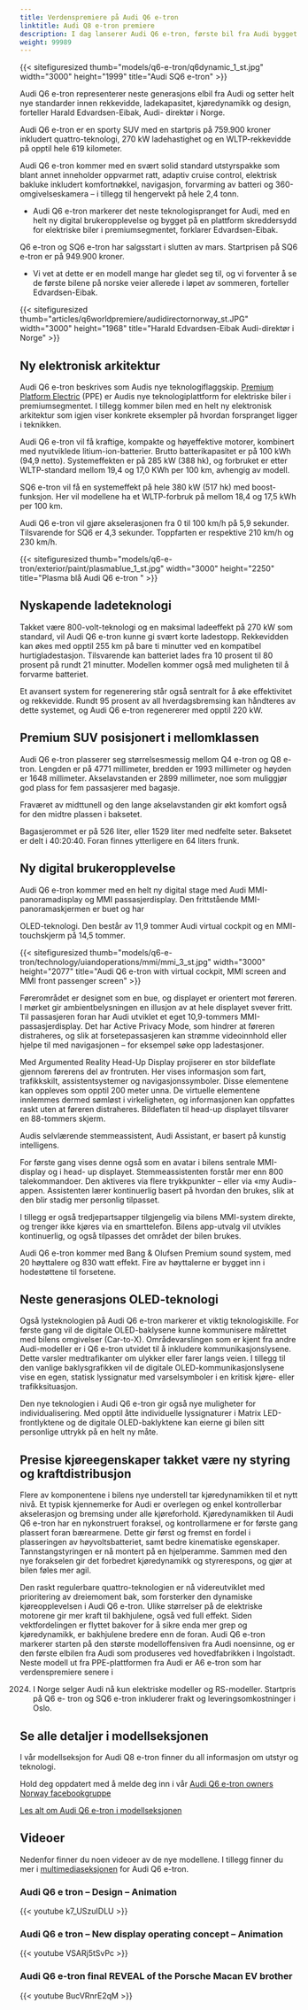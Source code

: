 ```yaml
---
title: Verdenspremiere på Audi Q6 e-tron
linktitle: Audi Q8 e-tron premiere
description: I dag lanserer Audi Q6 e-tron, første bil fra Audi bygget på en plattform utelukkende for elektriske biler i premiumsegmentet.
weight: 99989
---
```

<!-- markdownlint-disable MD033 -->



{{< sitefiguresized thumb="models/q6-e-tron/q6dynamic_1_st.jpg" width="3000" height="1999" title="Audi SQ6 e-tron" >}}

Audi Q6 e-tron representerer neste generasjons elbil fra Audi og setter helt nye standarder innen rekkevidde, ladekapasitet, kjøredynamikk og design, forteller Harald Edvardsen-Eibak, Audi-
direktør i Norge.

Audi Q6 e-tron er en sporty SUV med en startpris på 759.900 kroner inkludert quattro-teknologi, 270 kW ladehastighet og en WLTP-rekkevidde på opptil hele 619 kilometer.

Audi Q6 e-tron kommer med en svært solid standard utstyrspakke som blant annet inneholder oppvarmet ratt, adaptiv cruise control, elektrisk bakluke inkludert
komfortnøkkel, navigasjon, forvarming av batteri og 360-omgivelseskamera – i tillegg til hengervekt på hele 2,4 tonn.

- Audi Q6 e-tron markerer det neste teknologispranget for Audi, med en helt ny digital
brukeropplevelse og bygget på en plattform skreddersydd for elektriske biler i
premiumsegmentet, forklarer Edvardsen-Eibak.

Q6 e-tron og SQ6 e-tron har salgsstart i slutten av mars. Startprisen på SQ6 e-tron er på 949.900 kroner.

- Vi vet at dette er en modell mange har gledet seg til, og vi forventer å se de første
bilene på norske veier allerede i løpet av sommeren, forteller Edvardsen-Eibak.

{{< sitefiguresized thumb="articles/q6worldpremiere/audidirectornorway_st.JPG" width="3000" height="1968" title="Harald Edvardsen-Eibak Audi-direktør i Norge" >}}

## Ny elektronisk arkitektur

Audi Q6 e-tron beskrives som Audis nye teknologiflaggskip. [Premium Platform Electric](../../technology/bev-platforms/ppe/)
(PPE) er Audis nye teknologiplattform for elektriske biler i premiumsegmentet. I tillegg
kommer bilen med en helt ny elektronisk arkitektur som igjen viser konkrete eksempler
på hvordan forspranget ligger i teknikken.

Audi Q6 e-tron vil få kraftige, kompakte og høyeffektive motorer, kombinert med
nyutviklede litium-ion-batterier. Brutto batterikapasitet er på 100 kWh (94,9 netto).
Systemeffekten er på 285 kW (388 hk), og forbruket er etter WLTP-standard mellom
19,4 og 17,0 KWh per 100 km, avhengig av modell.

SQ6 e-tron vil få en systemeffekt på hele 380 kW (517 hk) med boost-funksjon. Her vil
modellene ha et WLTP-forbruk på mellom 18,4 og 17,5 kWh per 100 km.

Audi Q6 e-tron vil gjøre akselerasjonen fra 0 til 100 km/h på 5,9 sekunder. Tilsvarende
for SQ6 er 4,3 sekunder. Toppfarten er respektive 210 km/h og 230 km/h.

{{< sitefiguresized thumb="models/q6-e-tron/exterior/paint/plasmablue_1_st.jpg" width="3000" height="2250" title="Plasma blå Audi Q6 e-tron " >}}


## Nyskapende ladeteknologi

Takket være 800-volt-teknologi og en maksimal ladeeffekt på 270 kW som standard, vil
Audi Q6 e-tron kunne gi svært korte ladestopp. Rekkevidden kan økes med opptil 255
km på bare ti minutter ved en kompatibel hurtigladestasjon. Tilsvarende kan batteriet
lades fra 10 prosent til 80 prosent på rundt 21 minutter. Modellen kommer også med
muligheten til å forvarme batteriet.

Et avansert system for regenerering står også sentralt for å øke effektivitet og
rekkevidde. Rundt 95 prosent av all hverdagsbremsing kan håndteres av dette
systemet, og Audi Q6 e-tron regenererer med opptil 220 kW.

## Premium SUV posisjonert i mellomklassen

Audi Q6 e-tron plasserer seg størrelsesmessig mellom Q4 e-tron og Q8 e-tron. Lengden
er på 4771 millimeter, bredden er 1993 millimeter og høyden er 1648 millimeter.
Akselavstanden er 2899 millimeter, noe som muliggjør god plass for fem passasjerer
med bagasje.

Fraværet av midttunell og den lange akselavstanden gir økt komfort også for den
midtre plassen i baksetet.

Bagasjerommet er på 526 liter, eller 1529 liter med nedfelte seter. Baksetet er delt i
40:20:40. Foran finnes ytterligere en 64 liters frunk.

## Ny digital brukeropplevelse

Audi Q6 e-tron kommer med en helt ny digital stage med Audi MMI-panoramadisplay
og MMI passasjerdisplay. Den frittstående MMI-panoramaskjermen er buet og har

OLED-teknologi. Den består av 11,9 tommer Audi virtual cockpit og en MMI-
touchskjerm på 14,5 tommer.

{{< sitefiguresized thumb="models/q6-e-tron/technology/uiandoperations/mmi/mmi_3_st.jpg" width="3000" height="2077" title="Audi Q6 e-tron with virtual cockpit, MMI screen and MMI front passenger screen" >}}

Førerområdet er designet som en bue, og displayet er orientert mot føreren. I mørket
gir ambientbelysningen en illusjon av at hele displayet svever fritt.
Til passasjeren foran har Audi utviklet et eget 10,9-tommers MMI-passasjerdisplay. Det
har Active Privacy Mode, som hindrer at føreren distraheres, og slik at
forsetepassasjeren kan strømme videoinnhold eller hjelpe til med navigasjonen – for
eksempel søke opp ladestasjoner.

Med Argumented Reality Head-Up Display projiserer en stor bildeflate gjennom førerens
del av frontruten. Her vises informasjon som fart, trafikkskilt, assistentsystemer og
navigasjonssymboler. Disse elementene kan oppleves som opptil 200 meter unna. De
virtuelle elementene innlemmes dermed sømløst i virkeligheten, og informasjonen kan
oppfattes raskt uten at føreren distraheres. Bildeflaten til head-up displayet tilsvarer en
88-tommers skjerm.

Audis selvlærende stemmeassistent, Audi Assistant, er basert på kunstig intelligens.

For første gang vises denne også som en avatar i bilens sentrale MMI-display og i head- up displayet. Stemmeassistenten forstår mer enn 800 talekommandoer. Den aktiveres via flere trykkpunkter – eller via «my Audi»-appen. Assistenten lærer kontinuerlig basert på hvordan den brukes, slik at den blir stadig mer personlig tilpasset.

I tillegg er også tredjepartsapper tilgjengelig via bilens MMI-system direkte, og trenger
ikke kjøres via en smarttelefon. Bilens app-utvalg vil utvikles kontinuerlig, og også
tilpasses det området der bilen brukes.

Audi Q6 e-tron kommer med Bang & Olufsen Premium sound system, med 20 høyttalere og 830 watt effekt. Fire av høyttalerne er bygget inn i hodestøttene til forsetene.

## Neste generasjons OLED-teknologi

Også lysteknologien på Audi Q6 e-tron markerer et viktig teknologiskille. For første
gang vil de digitale OLED-baklysene kunne kommunisere målrettet med bilens omgivelser (Car-to-X). Områdevarslingen som er kjent fra andre Audi-modeller er i Q6 e-tron utvidet til å inkludere kommunikasjonslysene. Dette varsler medtrafikanter om ulykker eller farer langs veien. I tillegg til den vanlige baklysgrafikken vil de digitale OLED-kommunikasjonslysene vise en egen, statisk lyssignatur med varselsymboler i en
kritisk kjøre- eller trafikksituasjon.

Den nye teknologien i Audi Q6 e-tron gir også nye muligheter for individualisering. Med opptil åtte individuelle lyssignaturer i Matrix LED-frontlyktene og de digitale OLED-baklyktene kan eierne gi bilen sitt personlige uttrykk på en helt ny måte.

## Presise kjøreegenskaper takket være ny styring og kraftdistribusjon

Flere av komponentene i bilens nye understell tar kjøredynamikken til et nytt nivå. Et
typisk kjennemerke for Audi er overlegen og enkel kontrollerbar akselerasjon og
bremsing under alle kjøreforhold. Kjøredynamikken til Audi Q6 e-tron har en
nykonstruert foraksel, og kontrollarmene er for første gang plassert foran bærearmene.
Dette gir først og fremst en fordel i plasseringen av høyvoltsbatteriet, samt bedre
kinematiske egenskaper.
Tannstangstyringen er nå montert på en hjelperamme. Sammen med den nye
forakselen gir det forbedret kjøredynamikk og styrerespons, og gjør at bilen føles mer
agil.

Den raskt regulerbare quattro-teknologien er nå videreutviklet med prioritering av
dreiemoment bak, som forsterker den dynamiske kjøreopplevelsen i Audi Q6 e-tron.
Ulike størrelser på de elektriske motorene gir mer kraft til bakhjulene, også ved full
effekt. Siden vektfordelingen er flyttet bakover for å sikre enda mer grep og
kjøredynamikk, er bakhjulene bredere enn de foran.
Audi Q6 e-tron markerer starten på den største modelloffensiven fra Audi noensinne, og
er den første elbilen fra Audi som produseres ved hovedfabrikken i Ingolstadt. Neste
modell ut fra PPE-plattformen fra Audi er A6 e-tron som har verdenspremiere senere i

2024. I Norge selger Audi nå kun elektriske modeller og RS-modeller. Startpris på Q6 e-
tron og SQ6 e-tron inkluderer frakt og leveringsomkostninger i Oslo.


## Se alle detaljer i modellseksjonen

I vår modellseksjon for Audi Q8 e-tron finner du all informasjon om utstyr og teknologi.

Hold deg oppdatert med å melde deg inn i vår [Audi Q6 e-tron owners Norway facebookgruppe](https://www.facebook.com/groups/454688995817417)

[Les alt om Audi Q6 e-tron i modellseksjonen](../../models/q6-e-tron/)


## Videoer

Nedenfor finner du noen videoer av de nye modellene. I tillegg finner du mer i [multimediaseksjonen](../../models/q6-e-tron/multimedia) for Audi Q6 e-tron.

### Audi Q6 e tron – Design – Animation

{{< youtube k7_USzuIDLU >}}

### Audi Q6 e tron – New display operating concept – Animation

{{< youtube VSARj5tSvPc >}}

### Audi Q6 e-tron final REVEAL of the Porsche Macan EV brother

{{< youtube BucVRnrE2qM >}}


